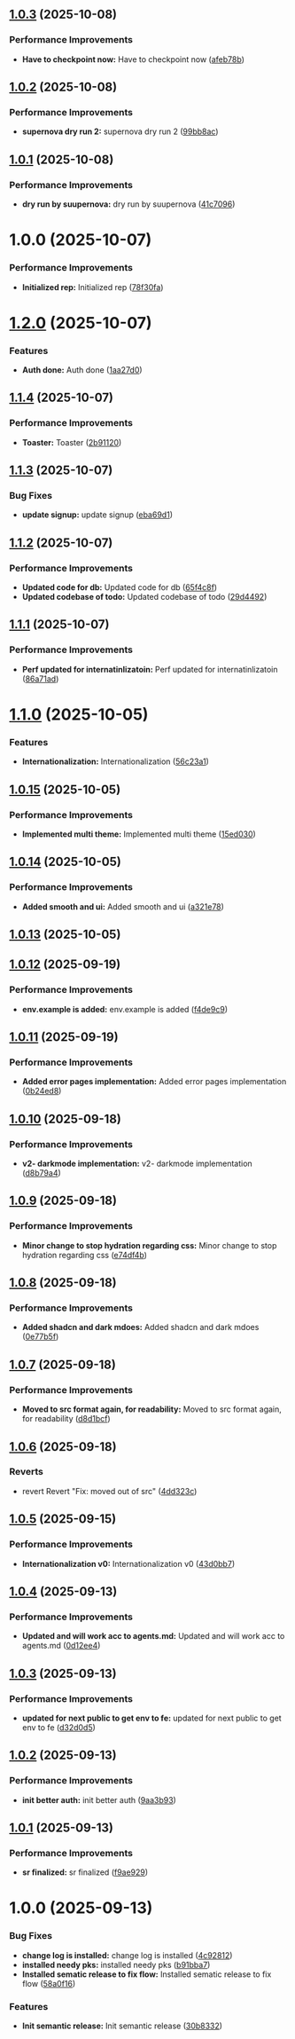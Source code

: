 ## [1.0.3](https://github.com/leocodeio/minichat/compare/v1.0.2...v1.0.3) (2025-10-08)


### Performance Improvements

* **Have to checkpoint now:** Have to checkpoint now ([afeb78b](https://github.com/leocodeio/minichat/commit/afeb78bb5836fd00ad19c690d474b7afc8a4a1cb))

## [1.0.2](https://github.com/leocodeio/minichat/compare/v1.0.1...v1.0.2) (2025-10-08)


### Performance Improvements

* **supernova dry run 2:** supernova dry run 2 ([99bb8ac](https://github.com/leocodeio/minichat/commit/99bb8ac345b40d7549f5da2ce339f4c02672df98))

## [1.0.1](https://github.com/leocodeio/minichat/compare/v1.0.0...v1.0.1) (2025-10-08)


### Performance Improvements

* **dry run by suupernova:** dry run by suupernova ([41c7096](https://github.com/leocodeio/minichat/commit/41c7096e76e82bd94411666eb8d0e4b4078187b3))

# 1.0.0 (2025-10-07)


### Performance Improvements

* **Initialized rep:** Initialized rep ([78f30fa](https://github.com/leocodeio/minichat/commit/78f30fa6da00c38b09f2a5668a433dd4253822c9))

# [1.2.0](https://github.com/leocodeio/minichat/compare/v1.1.4...v1.2.0) (2025-10-07)

### Features

- **Auth done:** Auth done ([1aa27d0](https://github.com/leocodeio/minichat/commit/1aa27d0ba04f6ebe4c240e8eaa225fbc8ac45a41))

## [1.1.4](https://github.com/leocodeio/minichat/compare/v1.1.3...v1.1.4) (2025-10-07)

### Performance Improvements

- **Toaster:** Toaster ([2b91120](https://github.com/leocodeio/minichat/commit/2b91120b342d6ccf1fe4ec4553f734fe3e36332e))

## [1.1.3](https://github.com/leocodeio/minichat/compare/v1.1.2...v1.1.3) (2025-10-07)

### Bug Fixes

- **update signup:** update signup ([eba69d1](https://github.com/leocodeio/minichat/commit/eba69d12505c7bfc042a0c6a13e353d0a41b2e3f))

## [1.1.2](https://github.com/leocodeio/minichat/compare/v1.1.1...v1.1.2) (2025-10-07)

### Performance Improvements

- **Updated code for db:** Updated code for db ([65f4c8f](https://github.com/leocodeio/minichat/commit/65f4c8f6b82d03b06e6ed28d70d7e122f40c4bb0))
- **Updated codebase of todo:** Updated codebase of todo ([29d4492](https://github.com/leocodeio/minichat/commit/29d4492d1475f999ffb49fcded883cf3b2f8193d))

## [1.1.1](https://github.com/leocodeio/minichat/compare/v1.1.0...v1.1.1) (2025-10-07)

### Performance Improvements

- **Perf updated for internatinlizatoin:** Perf updated for internatinlizatoin ([86a71ad](https://github.com/leocodeio/minichat/commit/86a71ad022622d89c86d820e767f173a38eb4806))

# [1.1.0](https://github.com/leocodeio/minichat/compare/v1.0.15...v1.1.0) (2025-10-05)

### Features

- **Internationalization:** Internationalization ([56c23a1](https://github.com/leocodeio/minichat/commit/56c23a18ac83a6a777c8ea626999fc89df78cb57))

## [1.0.15](https://github.com/leocodeio/minichat/compare/v1.0.14...v1.0.15) (2025-10-05)

### Performance Improvements

- **Implemented multi theme:** Implemented multi theme ([15ed030](https://github.com/leocodeio/minichat/commit/15ed030836533d5c7a530210426b627eba391324))

## [1.0.14](https://github.com/leocodeio/minichat/compare/v1.0.13...v1.0.14) (2025-10-05)

### Performance Improvements

- **Added smooth and ui:** Added smooth and ui ([a321e78](https://github.com/leocodeio/minichat/commit/a321e78080a95d2dc21649f92067d722bda8171e))

## [1.0.13](https://github.com/leocodeio/minichat/compare/v1.0.12...v1.0.13) (2025-10-05)

## [1.0.12](https://github.com/leocodeio/minichat/compare/v1.0.11...v1.0.12) (2025-09-19)

### Performance Improvements

- **env.example is added:** env.example is added ([f4de9c9](https://github.com/leocodeio/minichat/commit/f4de9c958db6e72c6a3bfa80e5e1a8b36a362914))

## [1.0.11](https://github.com/leocodeio/minichat/compare/v1.0.10...v1.0.11) (2025-09-19)

### Performance Improvements

- **Added error pages implementation:** Added error pages implementation ([0b24ed8](https://github.com/leocodeio/minichat/commit/0b24ed8e536e25ea0b0c3cadb304cce355e54272))

## [1.0.10](https://github.com/leocodeio/minichat/compare/v1.0.9...v1.0.10) (2025-09-18)

### Performance Improvements

- **v2- darkmode implementation:** v2- darkmode implementation ([d8b79a4](https://github.com/leocodeio/minichat/commit/d8b79a45b901c77ad8fddd0b76bf36d47d85d226))

## [1.0.9](https://github.com/leocodeio/minichat/compare/v1.0.8...v1.0.9) (2025-09-18)

### Performance Improvements

- **Minor change to stop hydration regarding css:** Minor change to stop hydration regarding css ([e74df4b](https://github.com/leocodeio/minichat/commit/e74df4b020b1855a19bb37c445e7cea8c84d260b))

## [1.0.8](https://github.com/leocodeio/minichat/compare/v1.0.7...v1.0.8) (2025-09-18)

### Performance Improvements

- **Added shadcn and dark mdoes:** Added shadcn and dark mdoes ([0e77b5f](https://github.com/leocodeio/minichat/commit/0e77b5f9d785374a14eec0306c9ace58746fa8b9))

## [1.0.7](https://github.com/leocodeio/minichat/compare/v1.0.6...v1.0.7) (2025-09-18)

### Performance Improvements

- **Moved to src format again, for readability:** Moved to src format again, for readability ([d8d1bcf](https://github.com/leocodeio/minichat/commit/d8d1bcf43c2aed1acb8ebed8b094d319ba4f726f))

## [1.0.6](https://github.com/leocodeio/minichat/compare/v1.0.5...v1.0.6) (2025-09-18)

### Reverts

- revert Revert "Fix: moved out of src" ([4dd323c](https://github.com/leocodeio/minichat/commit/4dd323c0a2df47237c967c33425d9be6511c8542))

## [1.0.5](https://github.com/leocodeio/minichat/compare/v1.0.4...v1.0.5) (2025-09-15)

### Performance Improvements

- **Internationalization v0:** Internationalization v0 ([43d0bb7](https://github.com/leocodeio/minichat/commit/43d0bb7b8ffcaa6f71bea66c4ccbdd40df0e58df))

## [1.0.4](https://github.com/leocodeio/minichat/compare/v1.0.3...v1.0.4) (2025-09-13)

### Performance Improvements

- **Updated and will work acc to agents.md:** Updated and will work acc to agents.md ([0d12ee4](https://github.com/leocodeio/minichat/commit/0d12ee48ecf31725c93b98f0fe6ed323d5179089))

## [1.0.3](https://github.com/leocodeio/minichat/compare/v1.0.2...v1.0.3) (2025-09-13)

### Performance Improvements

- **updated for next public to get env to fe:** updated for next public to get env to fe ([d32d0d5](https://github.com/leocodeio/minichat/commit/d32d0d558369494b9a19eeeefadbd125cadfc4c2))

## [1.0.2](https://github.com/leocodeio/minichat/compare/v1.0.1...v1.0.2) (2025-09-13)

### Performance Improvements

- **init better auth:** init better auth ([9aa3b93](https://github.com/leocodeio/minichat/commit/9aa3b937781891d967d13c15afb6c201a0c77771))

## [1.0.1](https://github.com/leocodeio/minichat/compare/v1.0.0...v1.0.1) (2025-09-13)

### Performance Improvements

- **sr finalized:** sr finalized ([f9ae929](https://github.com/leocodeio/minichat/commit/f9ae92953e7e2919ed37cfb9c3c5a928753eccac))

# 1.0.0 (2025-09-13)

### Bug Fixes

- **change log is installed:** change log is installed ([4c92812](https://github.com/leocodeio/minichat/commit/4c92812f8e78225e10cf7efc2747a1b502f80011))
- **installed needy pks:** installed needy pks ([b91bba7](https://github.com/leocodeio/minichat/commit/b91bba74f1871c4476c3b07c958858204338e842))
- **Installed sematic release to fix flow:** Installed sematic release to fix flow ([58a0f16](https://github.com/leocodeio/minichat/commit/58a0f168fa7e2439f1ab9c2be4cd143e26289a89))

### Features

- **Init semantic release:** Init semantic release ([30b8332](https://github.com/leocodeio/minichat/commit/30b8332821b328a10b4a0b15426ebef89faf34dd))
